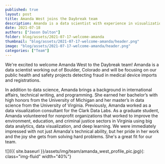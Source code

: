 ```yaml
---
published: true
layout: post
title: Amanda West joins the Daybreak team
description: Amanda is a data scientist with experience in visualization, economics, and deep learning.
date: 2021-07-18
authors: ["Jason Dalton"]
folder: blog/assets/2021-07-17-welcome-amanda
thumbnail: "blog/assets/2021-07-17-welcome-amanda/header.png"
image: "blog/assets/2021-07-17-welcome-amanda/header.png"
categories: ["Team"]
---
```


We're excited to welcome Amanda West to the Daybreak team! Amanda is a data scientist working out of
Boulder, Colorado and will be focusing on our public health and safety projects detecting fraud in
medical device imports and registrations.

In addition to data science, Amanda brings a background in international affairs, technical writing, and programming.
She earned her bachelor’s with high honors from the University of Michigan and her master’s in
data science from the University of Virginia. Previously, Amanda worked as a data visualization
consultant for the Clark Data Labs.
As a graduate student, Amanda volunteered for nonprofit organizations that worked to improve
the environment, education, and criminal justice sectors in Virginia using big data analytics, data
visualization, and deep learning.
We were immediately impressed with not just Amanda's technical ability, but her pride in her work and the joy
she gets from solving hard problems. She's a great fit for our team.

![]({{ site.baseurl }}/assets/img/team/amanda_west_profile_pic.jpg){: class="img-fluid" width="40%"}
